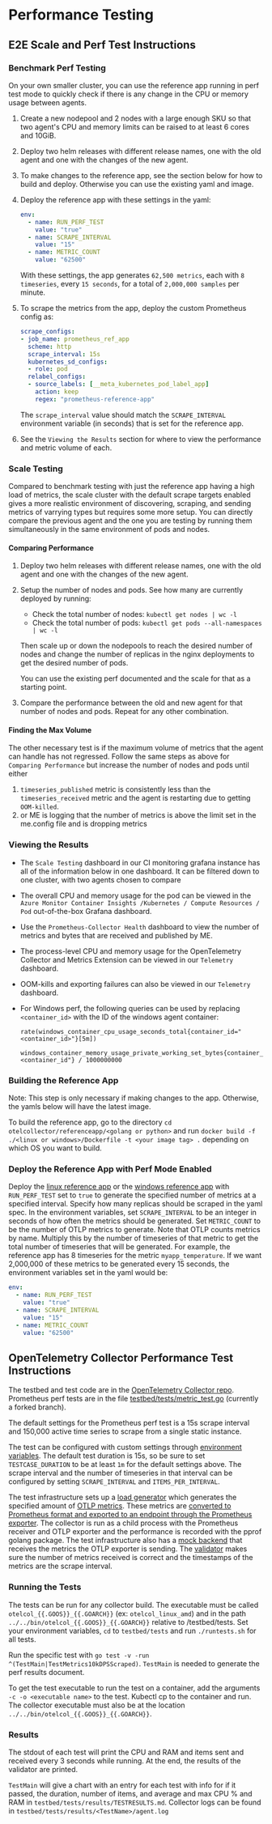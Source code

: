 # Performance Testing

## E2E Scale and Perf Test Instructions

### Benchmark Perf Testing

On your own smaller cluster, you can use the reference app running in perf test mode to quickly check if there is any change in the CPU or memory usage between agents.

1. Create a new nodepool and 2 nodes with a large enough SKU so that two agent's CPU and memory limits can be raised to at least 6 cores and 10GiB.

2. Deploy two helm releases with different release names, one with the old agent and one with the changes of the new agent.

3. To make changes to the reference app, see the section below for how to build and deploy. Otherwise you can use the existing yaml and image.

4. Deploy the reference app with these settings in the yaml:

    ```yaml
    env:
      - name: RUN_PERF_TEST
        value: "true"
      - name: SCRAPE_INTERVAL
        value: "15"
      - name: METRIC_COUNT
        value: "62500"
    ```

    With these settings, the app generates `62,500 metrics`, each with `8 timeseries`, every `15 seconds`, for a total of `2,000,000 samples` per minute.

5. To scrape the metrics from the app, deploy the custom Prometheus config as: 

    ```yaml
    scrape_configs:
    - job_name: prometheus_ref_app
      scheme: http
      scrape_interval: 15s
      kubernetes_sd_configs:
      - role: pod
      relabel_configs:
      - source_labels: [__meta_kubernetes_pod_label_app]
        action: keep
        regex: "prometheus-reference-app"
    ```

    The `scrape_interval` value should match the `SCRAPE_INTERVAL` environment variable (in seconds) that is set for the reference app.

6. See the `Viewing the Results` section for where to view the performance and metric volume of each.

### Scale Testing

Compared to benchmark testing with just the reference app having a high load of metrics, the scale cluster with the default scrape targets enabled gives a more realistic environment of discovering, scraping, and sending metrics of varrying types but requires some more setup. You can directly compare the previous agent and the one you are testing by running them simultaneously in the same environment of pods and nodes.

#### Comparing Performance

1. Deploy two helm releases with different release names, one with the old agent and one with the changes of the new agent.

2. Setup the number of nodes and pods. See how many are currently deployed by running:
    * Check the total number of nodes: `kubectl get nodes | wc -l`
    * Check the total number of pods: `kubectl get pods --all-namespaces | wc -l`

   Then scale up or down the nodepools to reach the desired number of nodes and change the number of replicas in the nginx deployments to get the desired number of pods.

   You can use the existing perf documented and the scale for that as a starting point.

3. Compare the performance between the old and new agent for that number of nodes and pods. Repeat for any other combination.

#### Finding the Max Volume

The other necessary test is if the maximum volume of metrics that the agent can handle has not regressed. Follow the same steps as above for `Comparing Performance` but increase the number of nodes and pods until either
1. `timeseries_published` metric is consistently less than the `timeseries_received` metric and the agent is restarting due to getting `OOM-killed`.
2. or ME is logging that the number of metrics is above the limit set in the me.config file and is dropping metrics

### Viewing the Results

* The `Scale Testing` dashboard in our CI monitoring grafana instance has all of the information below in one dashboard. It can be filtered down to one cluster, with two agents chosen to compare

* The overall CPU and memory usage for the pod can be viewed in the `Azure Monitor Container Insights /Kubernetes / Compute Resources / Pod` out-of-the-box Grafana dashboard.

* Use the `Prometheus-Collector Health` dashboard to view the number of metrics and bytes that are received and published by ME.

* The process-level CPU and memory usage for the OpenTelemetry Collector and Metrics Extension can be viewed in our `Telemetry` dashboard.

* OOM-kills and exporting failures can also be viewed in our `Telemetry` dashboard.

* For Windows perf, the following queries can be used by replacing `<container_id>` with the ID of the windows agent container:

    ```
    rate(windows_container_cpu_usage_seconds_total{container_id="<container_id>"}[5m])
    ```

    ```
    windows_container_memory_usage_private_working_set_bytes{container_id="<container_id"} / 1000000000
    ```

### Building the Reference App

Note: This step is only necessary if making changes to the app. Otherwise, the yamls below will have the latest image.

To build the reference app, go to the directory `cd otelcollector/referenceapp/<golang or python>` and run `docker build -f ./<linux or windows>/Dockerfile -t <your image tag> .` depending on which OS you want to build.

### Deploy the Reference App with Perf Mode Enabled

Deploy the [linux reference app](../../referenceapp/prometheus-reference-app.yaml) or the [windows reference app](../../referenceapp/win-prometheus-reference-app.yaml) with `RUN_PERF_TEST` set to `true` to generate the specified number of metrics at a specified interval. Specify how many replicas should be scraped in the yaml spec. In the environment variables, set `SCRAPE_INTERVAL` to be an integer in seconds of how often the metrics should be generated. Set `METRIC_COUNT` to be the number of OTLP metrics to generate. Note that OTLP counts metrics by name. Multiply this by the number of timeseries of that metric to get the total number of timeseries that will be generated. For example, the reference app has 8 timeseries for the metric `myapp_temperature`. If we want 2,000,000 of these metrics to be generated every 15 seconds, the environment variables set in the yaml would be:

```yaml
env:
  - name: RUN_PERF_TEST
    value: "true"
  - name: SCRAPE_INTERVAL
    value: "15"
  - name: METRIC_COUNT
    value: "62500"
```

## OpenTelemetry Collector Performance Test Instructions

The testbed and test code are in the [OpenTelemetry Collector repo](https://github.com/open-telemetry/opentelemetry-collector/tree/main/testbed). Prometheus perf tests are in the file [testbed/tests/metric_test.go](https://github.com/gracewehner/opentelemetry-collector/blob/e955cbe9677337d9292c0b6894d00e08a1150438/testbed/tests/metric_test.go#L125) (currently a forked branch).

The default settings for the Prometheus perf test is a 15s scrape interval and 150,000 active time series to scrape from a single static instance.

The test can be configured with custom settings through [environment variables](https://github.com/gracewehner/opentelemetry-collector/blob/gracewehner-otel/prometheus-receiver-perf/testbed/README.md#environment-variables). The default test duration is 15s, so be sure to set `TESTCASE_DURATION` to be at least `1m` for the default settings above. The scrape interval and the number of timeseries in that interval can be configured by setting `SCRAPE_INTERVAL` and `ITEMS_PER_INTERVAL`.

The test infrastructure sets up a [load generator](https://github.com/gracewehner/opentelemetry-collector/blob/gracewehner-otel/prometheus-receiver-perf/testbed/testbed/load_generator.go) which generates the specified amount of [OTLP metrics](https://github.com/gracewehner/opentelemetry-collector/blob/e955cbe9677337d9292c0b6894d00e08a1150438/testbed/testbed/data_providers.go#L118). These metrics are [converted to Prometheus format and exported to an endpoint through the Prometheus exporter](https://github.com/gracewehner/opentelemetry-collector/blob/e955cbe9677337d9292c0b6894d00e08a1150438/testbed/testbed/senders.go#L587). The collector is run as a child process with the Prometheus receiver and OTLP exporter and the performance is recorded with the pprof golang package. The test infrastructure also has a [mock backend](https://github.com/gracewehner/opentelemetry-collector/blob/e955cbe9677337d9292c0b6894d00e08a1150438/testbed/testbed/mock_backend.go#L155) that receives the metrics the OTLP exporter is sending. The [validator](https://github.com/gracewehner/opentelemetry-collector/blob/e955cbe9677337d9292c0b6894d00e08a1150438/testbed/testbed/validator.go#L44) makes sure the number of metrics received is correct and the timestamps of the metrics are the scrape interval.


### Running the Tests
The tests can be run for any collector build. The executable must be called `otelcol_{{.GOOS}}_{{.GOARCH}}` (ex: `otelcol_linux_amd`) and in the path `../../bin/otelcol_{{.GOOS}}_{{.GOARCH}}` relative to /testbed/tests. Set your environment variables, `cd` to `testbed/tests` and run `./runtests.sh` for all tests.

Run the specific test with `go test -v -run ^(TestMain|TestMetrics10kDPSScraped)`. `TestMain` is needed to generate the perf results document.

To get the test executable to run the test on a container, add the arguments `-c -o <executable name>` to the test. Kubectl cp to the container and run. The collector executable must also be at the location `../../bin/otelcol_{{.GOOS}}_{{.GOARCH}}`. 

### Results
The stdout of each test will print the CPU and RAM and items sent and received every 3 seconds while running. At the end, the results of the validator are printed.

`TestMain` will give a chart with an entry for each test with info for if it passed, the duration, number of items, and average and max CPU % and RAM in `testbed/tests/results/TESTRESULTS.md`. Collector logs can be found in `testbed/tests/results/<TestName>/agent.log`
